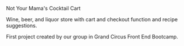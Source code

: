 Not Your Mama's Cocktail Cart

Wine, beer, and liquor store with cart and checkout 
function and recipe suggestions. 

First project created by our group in Grand Circus Front End Bootcamp.
